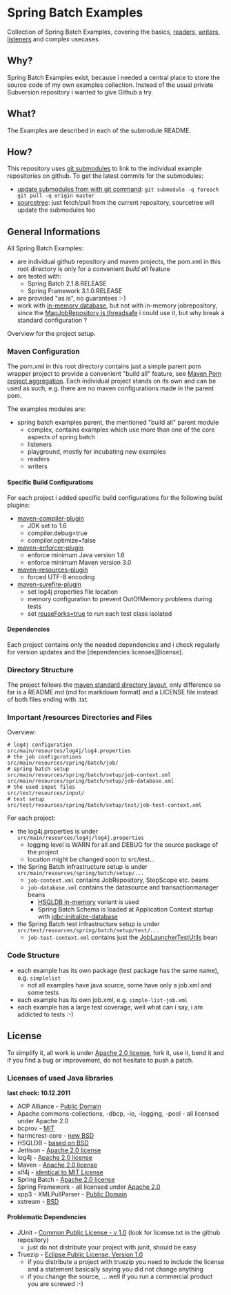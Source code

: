 # Spring Batch Examples

Collection of Spring Batch Examples, covering the basics, [readers][readers], [writers][writers], [listeners][listeners] and complex usecases.

## Why?

Spring Batch Examples exist, because i needed a central place to store the source code of my own examples collection. Instead of the usual private Subversion repository i wanted to give Github a try.

## What?

The Examples are described in each of the submodule README.

## How?

This repository uses [git submodules][git-submodules] to link to the individual example repositories on github. To get the latest commits for the submodules:

* [update submodules from with git command][git-update-submodules]: `git submodule -q foreach git pull -q origin master`
* [sourcetree][sourcetree]: just fetch/pull from the current repository, sourcetree will update the submodules too

## General Informations

All Spring Batch Examples:

* are individual github repository and maven projects, the pom.xml in this root directory is only for a convenient _build all_ feature
* are tested with:
  * Spring Batch 2.1.8.RELEASE
  * Spring Framework 3.1.0.RELEASE
* are provided "as is", no guarantees :-)
* work with [in-memory database][database], but not with in-memory jobrepository, since the [MapJobRepository is threadsafe][maprepo-threadsafe] i could use it, but why break a standard configuration ?

Overview for the project setup.

### Maven Configuration

The pom.xml in this root directory contains just a simple parent pom wrapper project to provide a convenient "build all" feature, see [Maven Pom project aggregation][project-aggregation].
Each individual project stands on its own and can be used as such, e.g. there are no maven configurations made in the parent pom.

The examples modules are:

* spring batch examples parent, the mentioned "build all" parent module
  * complex, contains examples which use more than one of the core aspects of spring batch
  * listeners
  * playground, mostly for incubating new examples
  * readers
  * writers

#### Specific Build Configurations

For each project i added specific build configurations for the following build plugins:

* [maven-compiler-plugin][maven-compiler-plugin]
  * JDK set to 1.6
  * compiler.debug=true
  * compiler.optimize=false
* [maven-enforcer-plugin][maven-enforcer-plugin]
  * enforce minimum Java version 1.6
  * enforce minimum Maven version 3.0
* [maven-resources-plugin][maven-resources-plugin]
  * forced UTF-8 encoding
* [maven-surefire-plugin][maven-surefire-plugin]
  * set log4j properties file location
  * memory configuration to prevent OutOfMemory problems during tests
  * set [reuseForks=true][reuseForks] to run each test class isolated

#### Dependencies

Each project contains only the needed dependencies and i check regularly for version updates and the [dependencies licenses][license].

### Directory Structure

The project follows the [maven standard directory layout][standard-dir-layout], only difference so far is a README.md (md for markdown format) and a LICENSE file instead of both files ending with .txt.

### Important /resources Directories and Files

Overview:

	# log4j configuration
	src/main/resources/log4j/log4.properties
    # the job configurations    
    src/main/resources/spring/batch/job/
    # spring batch setup
    src/main/resources/spring/batch/setup/job-context.xml
    src/main/resources/spring/batch/setup/job-database.xml
    # the used input files    
    src/test/resources/input/ 
    # test setup
    src/test/resources/spring/batch/setup/test/job-test-context.xml

For each project:

* the log4j.properties is under `src/main/resources/log4j/log4j.properties`
  * logging level is WARN for all and DEBUG for the source package of the project
  * location might be changed soon to src/test...
* the Spring Batch infrastructure setup is under `src/main/resources/spring/batch/setup/...`
  * `job-context.xml` contains JobRepository, StepScope etc. beans
  * `job-database.xml` contains the datasource and transactionmanager beans
    * [HSQLDB in-memory][hsqldb-in-memory] variant is used
    * Spring Batch Schema is loaded at Application Context startup with [jdbc:initialize-database][jdbc-init-db]
* the Spring Batch test infrastructure setup is under `src/test/resources/spring/batch/setup/test/...`
  * `job-test-context.xml` contains just the [JobLauncherTestUtils][JobLauncherTestUtils] bean


### Code Structure

* each example has its own package (test package has the same name), e.g. `simplelist`
  * not all examples have java source, some have only a job.xml and some tests
* each example has its own job.xml, e.g. `simple-list-job.xml`
* each example has a large test coverage, well what can i say, i am addicted to tests :-)

## License

To simplify it, all work is under [Apache 2.0 license][apache-license], fork it, use it, bend it and if you find a bug or improvement, do not hesitate to push a patch.

### Licenses of used Java libraries

**last check: 10.12.2011**

* AOP Alliance - [Public Domain][aop-dependency]
* Apache commons-collections, -dbcp, -io, -logging, -pool - all licensed under Apache 2.0
* bcprov - [MIT][bcprov-dependency]
* harmcrest-core - [new BSD][hamcrest-dependency]
* HSQLDB - [based on BSD][hsqldb-dependency]
* Jettison - [Apache 2.0 license][jettison-dependency]
* log4j - [Apache 2.0 license][log4j-dependency]
* Maven - [Apache 2.0 license][maven-dependency]
* slf4j - [identical to MIT License][slf4j-dependency]
* Spring Batch - [Apache 2.0 license][spring-batch-dependency]
* Spring Framework - all licensed under [Apache 2.0][spring-framework-dependency]
* xpp3 - XMLPullParser - [Public Domain][xpp3-dependency]
* xstream - [BSD][xstream-dependency]

#### Problematic Dependencies

* JUnit - [Common Public License - v 1.0][junit-dependency] (look for license.txt in the github repository)
  * just do not distribute your project with junit, should be easy
* Truezip - [Eclipse Public License, Version 1.0][truezip-dependency]
  * if you distribute a project with truezip you need to include the license and a statement basically saying you did not change anything
  * if you change the source, ... well if you run a commercial product you are screwed :-)

[reuseForks]: http://maven.apache.org/surefire/maven-surefire-plugin/test-mojo.html#reuseForks
[hsqldb-in-memory]: http://hsqldb.org/doc/2.0/guide/running-chapt.html#running_inprocess-sect
[jdbc-init-db]: http://static.springsource.org/spring/docs/current/spring-framework-reference/html/jdbc.html#d0e24263
[JobLauncherTestUtils]: http://static.springsource.org/spring-batch/apidocs/org/springframework/batch/test/JobLauncherTestUtils.html
[maven-enforcer-plugin]: http://maven.apache.org/enforcer/maven-enforcer-plugin/
[maven-compiler-plugin]:http://maven.apache.org/plugins/maven-compiler-plugin/
[maven-resources-plugin]:http://maven.apache.org/plugins/maven-resources-plugin/
[standard-dir-layout]: http://maven.apache.org/guides/introduction/introduction-to-the-standard-directory-layout.html
[maven-surefire-plugin]:http://maven.apache.org/plugins/maven-surefire-plugin/
[project-aggregation]:http://maven.apache.org/guides/introduction/introduction-to-the-pom.html#Project_Aggregation

[aop-dependency]: http://aopalliance.sourceforge.net/
[bcprov-dependency]: http://www.bouncycastle.org/licence.html
[hamcrest-dependency]: https://github.com/hamcrest/JavaHamcrest
[hsqldb-dependency]: http://hsqldb.org/web/hsqlLicense.html
[jettison-dependency]: http://jettison.codehaus.org/License
[junit-dependency]: https://github.com/junit-team/junit
[log4j-dependency]: http://logging.apache.org/log4j/1.2/license.html
[maven-dependency]: http://maven.apache.org/license.html
[slf4j-dependency]: http://www.slf4j.org/license.html
[spring-batch-dependency]: http://static.springsource.org/spring-batch/license.html
[spring-framework-dependency]: http://www.springsource.org/about
[truezip-dependency]: http://truezip.java.net/license.html
[xpp3-dependency]: http://www.xmlpull.org/
[xstream-dependency]: http://xstream.codehaus.org/license.html


[git-update-submodules]: http://stackoverflow.com/a/9103113/62201
[apache-license]: http://www.apache.org/licenses/LICENSE-2.0.html
[database]:http://hsqldb.org/doc/2.0/guide/running-chapt.html#running_inprocess-sect
[git-submodules]: http://git-scm.com/book/de/Git-Tools-Submodules
[listeners]: http://static.springsource.org/spring-batch/reference/html/configureStep.html#interceptingStepExecution
[maprepo-threadsafe]: https://jira.springsource.org/browse/BATCH-1541
[readers]: http://static.springsource.org/spring-batch/reference/html/domain.html#domainItemReader
[sourcetree]: http://sourcetreeapp.com/
[writers]: http://static.springsource.org/spring-batch/reference/html/domain.html#domainItemWriter